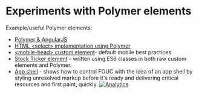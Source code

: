 Experiments with Polymer elements
========================

Example/useful Polymer elements:

- [Polymer & AngularJS](http://ebidel.github.io/polymer-experiments/polymer-and-angular/together/)
- [HTML &lt;select> implementation using Polymer](http://ebidel.github.io/polymer-experiments/select-element/)
- [&lt;mobile-head> custom element](http://ebidel.github.io/polymer-experiments/mobile-head/)- default mobile best practices
- [Stock Ticker element](http://ebidel.github.io/polymer-experiments/polymersummit/stockticker/) - written using ES6 classes in both raw custom elements and Polymer.
- [App shell](http://ebidel.github.io/polymer-experiments/polymersummit/fouc/appshell.html) - shows how to control FOUC with the idea of an app shell by styling unresolved markup before it's ready and delivering critical resources and first paint, quickly.
[![Analytics](https://ga-beacon.appspot.com/UA-46812528-1/ebidel/polymer-experiments/README)](https://github.com/igrigorik/ga-beacon)
